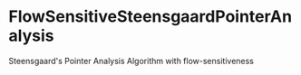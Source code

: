 # FlowSensitiveSteensgaardPointerAnalysis
Steensgaard's Pointer Analysis Algorithm with flow-sensitiveness
